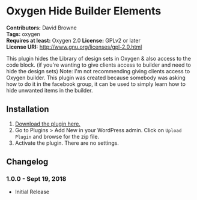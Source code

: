 # Oxygen Hide Builder Elements #
**Contributors:** David Browne  
**Tags:** oxygen  
**Requires at least:** Oxygen 2.0
**License:** GPLv2 or later  
**License URI:** http://www.gnu.org/licenses/gpl-2.0.html

This plugin hides the Library of design sets in Oxygen & also access to the code block. (if you're wanting to give clients access to builder and need to hide the design sets)
Note: I'm not recommending giving clients access to Oxygen builder. This plugin was created because somebody was asking how to do it in the facebook group, it can be used to simply learn how to hide unwanted items in the builder.
 

## Installation ##

1. [Download the plugin here.](https://github.com/wplit/oxygen-hide-library/archive/master.zip)
2. Go to Plugins > Add New in your WordPress admin. Click on `Upload Plugin` and browse for the zip file.
3. Activate the plugin. There are no settings.


## Changelog ##

### 1.0.0 - Sept 19, 2018 ###
* Initial Release
